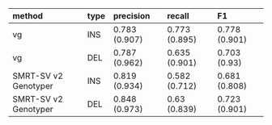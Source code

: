 |method               |type |precision     |recall        |F1            |
|:--------------------|:----|:-------------|:-------------|:-------------|
|vg                   |INS  |0.783 (0.907) |0.773 (0.895) |0.778 (0.901) |
|vg                   |DEL  |0.787 (0.962) |0.635 (0.901) |0.703 (0.93)  |
|SMRT-SV v2 Genotyper |INS  |0.819 (0.934) |0.582 (0.712) |0.681 (0.808) |
|SMRT-SV v2 Genotyper |DEL  |0.848 (0.973) |0.63 (0.839)  |0.723 (0.901) |
